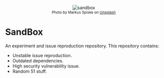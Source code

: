 <p align="center">
  <img src="https://images.unsplash.com/photo-1529651490292-99f6f9ade9e8?ixlib=rb-1.2.1&ixid=eyJhcHBfaWQiOjEyMDd9&auto=format&fit=crop&w=300&q=80&h=300" alt="sandbox" />
  <br />
  <small>Photo by Markus Spiske on <a href="https://unsplash.com/@markusspiske?utm_source=unsplash&utm_medium=referral&utm_content=creditCopyText">Unsplash</a></small>
</p>

# SandBox

An experiment and issue reproduction repository. This repository contains:

- Unstable issue reproduction.
- Outdated dependencies.
- High security vulnerability issue.
- Random 51 stuff.
